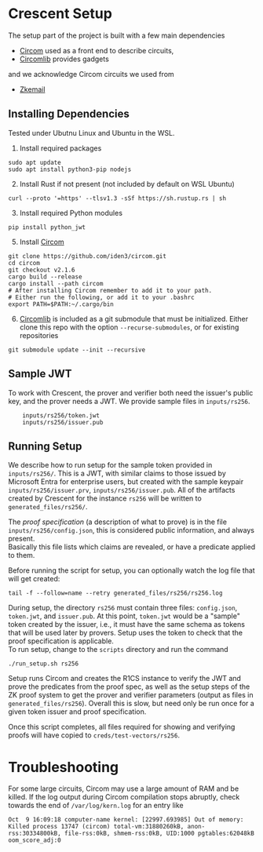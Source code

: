 
# Crescent Setup


The setup part of the project is built with a few main dependencies

- [Circom](https://github.com/iden3/circom) used as a front end to describe circuits,
- [Circomlib](https://github.com/iden3/circomlib) provides gadgets


and we acknowledge Circom circuits we used from
- [Zkemail](https://github.com/zkemail/zk-email-verify/tree/main) 


## Installing Dependencies
Tested under Ubutnu Linux and Ubuntu in the WSL.

1. Install required packages 
```
sudo apt update
sudo apt install python3-pip nodejs
```

2. Install Rust if not present (not included by default on WSL Ubuntu)
```
curl --proto '=https' --tlsv1.3 -sSf https://sh.rustup.rs | sh
```

3. Install required Python modules
```
pip install python_jwt
```

5. Install [Circom](https://github.com/iden3/circom) 

```
git clone https://github.com/iden3/circom.git
cd circom
git checkout v2.1.6
cargo build --release
cargo install --path circom
# After installing Circom remember to add it to your path.
# Either run the following, or add it to your .bashrc
export PATH=$PATH:~/.cargo/bin
```

6. [Circomlib](https://github.com/iden3/circomlib) is included as a git submodule that must be initialized. 
Either clone this repo with the option `--recurse-submodules`, or for existing repositories
```
git submodule update --init --recursive
```


## Sample JWT
To work with Crescent, the prover and verifier both need the issuer's public key, and the prover needs a JWT. 
We provide sample files in `inputs/rs256`.
```
    inputs/rs256/token.jwt
    inputs/rs256/issuer.pub
```

## Running Setup
We describe how to run setup for the sample token provided in `inputs/rs256/`.  This is a JWT, with similar claims to those issued by Microsoft Entra for enterprise users, but created with the sample keypair `inputs/rs256/issuer.prv`, `inputs/rs256/issuer.pub`.
All of the artifacts created by Crescent for the instance  `rs256` will be written to `generated_files/rs256/`. 

The *proof specification* (a description of what to prove) is in the file `inputs/rs256/config.json`, 
this is considered public information, and always present.  
Basically this file lists which claims are revealed, or have a predicate applied to them.

Before running the script for setup, you can optionally watch the log file that will get created:
```
tail -f --follow=name --retry generated_files/rs256/rs256.log
```

During setup, the directory `rs256` must contain three files: `config.json`, `token.jwt`, and `issuer.pub`. 
At this point, `token.jwt` would be a "sample" token created by the issuer, i.e., it must have the same schema as tokens that will
be used later by provers.  Setup uses the token to check that the proof specification is applicable.  
To run setup, change to the `scripts` directory and run the command
```
./run_setup.sh rs256
```
Setup runs Circom and creates the R1CS instance to verify the JWT and prove the predicates from the proof spec, as well
as the setup steps of the ZK proof system to get the prover and verifier parameters (output as files in `generated_files/rs256`). 
Overall this is slow, but need only be run once for a given token issuer and proof specification. 

Once this script completes, all files required for showing and verifying proofs will have copied to `creds/test-vectors/rs256`.



# Troubleshooting
For some large circuits, Circom may use a large amount of RAM and be killed. 
If the log output during Circom compilation stops abruptly, check towards the end of `/var/log/kern.log`
for an entry like 
```
Oct  9 16:09:18 computer-name kernel: [22997.693985] Out of memory: Killed process 13747 (circom) total-vm:31880260kB, anon-rss:30334800kB, file-rss:0kB, shmem-rss:0kB, UID:1000 pgtables:62048kB oom_score_adj:0
```


